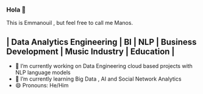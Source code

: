 ### Hola 👋
 This is Emmanouil , but feel free to call me Manos.

 
 ## | Data Analytics Engineering | BI | NLP | Business Development | Music Industry | Education |

 - 🔭 I’m currently working on Data Engineering cloud based projects with NLP language models
 - 🌱 I’m currently learning Big Data , AI and Social Network Analytics
 - 😄 Pronouns: He/Him


<!--
**ManosCoffee/ManosCoffee** is a ✨ _special_ ✨ repository because its `README.md` (this file) appears on your GitHub profile.

Here are some ideas to get you started:

- 🔭 I’m currently working on ...
- 🌱 I’m currently learning ...
- 👯 I’m looking to collaborate on ...
- 🤔 I’m looking for help with ...
- 💬 Ask me about ...
- 📫 How to reach me: ...
- 😄 Pronouns: ...
- ⚡ Fun fact: ...
-->
